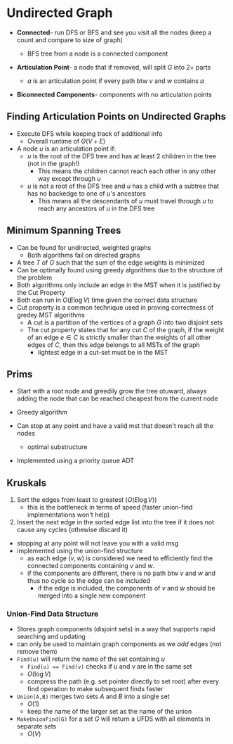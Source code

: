 # Undirected Graph

- **Connected**- run DFS or BFS and see you visit all the nodes (keep a count and compare to size of graph)
    - BFS tree from a node is a connected component

- **Articulation Point**- a node that if removed, will split $G$ into 2+ parts
    - $a$ is an articulation point if every path btw $v$ and $w$ contains $a$ 
- **Biconnected Components**- components with no articulation points

## Finding Articulation Points on Undirected Graphs

- Execute DFS while keeping track of additional info 
    - Overall runtime of $\Theta (V + E)$
- A node $u$ is an articulation point if:
    -  $u$ is the root of the DFS tree and has at least 2 children in the tree (not in the graph!)
        - This means the children cannot reach each other in any other way except through $u$
    -  $u$ is not a root of the DFS tree and $u$ has a child with a subtree that has no backedge to one of $u$'s  ancestors
        - This means all the descendants of $u$ must travel through $u$ to reach any ancestors of $u$ in the DFS tree

## Minimum Spanning Trees

- Can be found for undirected, weighted graphs
    - Both algorithms fail on directed graphs
- A tree $T$ of $G$ such that the  sum of the edge weights is minimized
- Can be optimally found using greedy algorithms due to the structure of the problem
- Both algorithms only include an edge in the MST when it is justified by the Cut Property
- Both can run in $O(E \log V)$ time given the correct data structure
- Cut property is a common technique used in proving correctness of gredey MST algorithms
    - A cut is a partition of the vertices of a graph $G$ into two disjoint sets 
    - The cut property states that for any cut $C$ of the graph, if the weight of an edge $e \in C$ is strictly smaller than the weights of all other edges of $C$, then this edge belongs to all MSTs of the graph
        - lightest edge in a cut-set must be in the MST

## Prims

- Start with a root node and greedily grow the tree otuward, always adding the node that can be reached cheapest from the current node
- Greedy algorithm
- Can stop at any point and have a valid mst that doesn't reach all the nodes
    - optimal substructure 

- Implemented using a priority queue ADT

## Kruskals

1. Sort the edges from least to greatest ($O(E \log V)$)
    - this is the bottleneck in terms of speed (faster union-find implementations won't help)
2. Insert the next edge in the sorted edge list into the tree if it does not cause any cycles (othewise discard it)

- stopping at any point will not leave you with a valid msg
- implemented using the union-find structure
    - as each edge $(v,w)$ is considered we need to efficiently find the connected components containing $v$ and $w$.
    - if the components are different, there is no path btw $v$ and $w$ and thus no cycle so the edge can be included
        - if the edge is included, the components of $v$ and $w$ should be merged into a single new component

### Union-Find Data Structure

- Stores graph components (disjoint sets) in a way that supports rapid searching and updating
- can only be used to maintain graph components as we *add* edges (not remove them)
- `Find(u)` will return the name of the set containing $u$
    - `Find(u) == Find(v)` checks if $u$ and $v$ are in the same set
    - $O(\log V)$
    - compress the path (e.g. set pointer directly to set root) after every find operation to make subsequent finds faster
- `Union(A,B)` merges two sets $A$ and $B$ into a single set
    - $O(1)$
    - keep the name of the larger set as the name of the union
- `MakeUnionFind(G)` for a set $G$ will return a UFDS with all elements in separate sets
    -  $O(V)$

